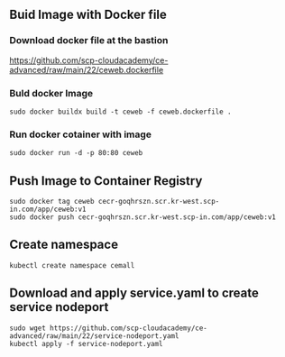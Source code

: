 
## Buid Image with Docker file

### Download docker file at the bastion

https://github.com/scp-cloudacademy/ce-advanced/raw/main/22/ceweb.dockerfile

### Buld docker Image

    sudo docker buildx build -t ceweb -f ceweb.dockerfile .

### Run docker cotainer with image

    sudo docker run -d -p 80:80 ceweb

## Push Image to Container Registry

    sudo docker tag ceweb cecr-goqhrszn.scr.kr-west.scp-in.com/app/ceweb:v1
    sudo docker push cecr-goqhrszn.scr.kr-west.scp-in.com/app/ceweb:v1

## Create namespace

    kubectl create namespace cemall

## Download and apply service.yaml to create service nodeport

    sudo wget https://github.com/scp-cloudacademy/ce-advanced/raw/main/22/service-nodeport.yaml
    kubectl apply -f service-nodeport.yaml




    



